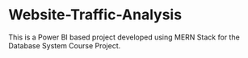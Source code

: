 # Website-Traffic-Analysis
This is a Power BI based project developed using MERN Stack for the Database System Course Project.

